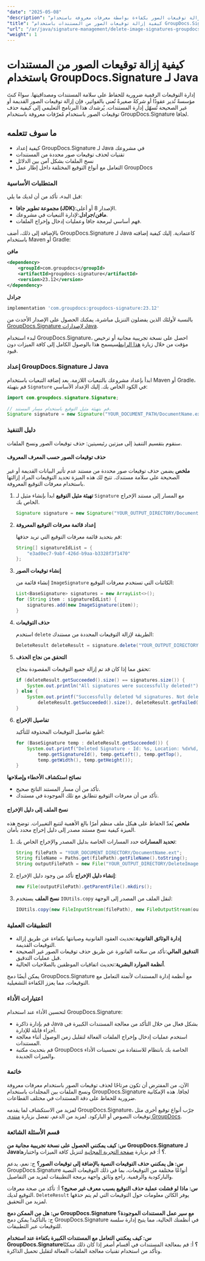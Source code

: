 ```yaml
---
"date": "2025-05-08"
"description": "تعرف على كيفية إزالة توقيعات الصور بكفاءة بواسطة معرفات معروفة باستخدام GroupDocs.Signature لـ Java، مما يضمن بقاء مستنداتك دقيقة ومحدثة."
"title": "كيفية إزالة توقيعات الصور من المستندات باستخدام GroupDocs.Signature لـ Java"
"url": "/ar/java/signature-management/delete-image-signatures-groupdocs-java/"
"weight": 1
---
```


# كيفية إزالة توقيعات الصور من المستندات باستخدام GroupDocs.Signature لـ Java

إدارة التوقيعات الرقمية ضرورية للحفاظ على سلامة المستندات ومصداقيتها. سواءً كنتَ مؤسسةً تُدير عقودًا أو شركةً صغيرةً تُعنى بالفواتير، فإن إزالة توقيعات الصور القديمة أو غير الصحيحة تُسهّل إدارة المستندات. يُرشدك هذا البرنامج التعليمي إلى كيفية حذف توقيعات الصور باستخدام مُعرّفات معروفة باستخدام GroupDocs.Signature لجافا.

## ما سوف تتعلمه
- كيفية إعداد GroupDocs.Signature لـ Java في مشروعك
- تقنيات لحذف توقيعات صور محددة من المستندات
- نسخ الملفات بشكل آمن بين الدلائل
- التعامل مع أنواع التوقيع المختلفة داخل إطار عمل GroupDocs

### المتطلبات الأساسية

قبل البدء، تأكد من أن لديك ما يلي:
- **مجموعة تطوير جافا (JDK)**:الإصدار 8 أو أعلى.
- **مافن/جرادل**:لإدارة التبعيات في مشروعك.
- فهم أساسي لبرمجة جافا وعمليات إدخال وإخراج الملفات.

بالإضافة إلى ذلك، أضف GroupDocs.Signature لـ Java كاعتمادية. إليك كيفية إضافته باستخدام Maven أو Gradle:

**مافن**
```xml
<dependency>
    <groupId>com.groupdocs</groupId>
    <artifactId>groupdocs-signature</artifactId>
    <version>23.12</version>
</dependency>
```

**جرادل**
```gradle
implementation 'com.groupdocs:groupdocs-signature:23.12'
```

بالنسبة لأولئك الذين يفضلون التنزيل مباشرة، يمكنك الحصول على الإصدار الأحدث من [GroupDocs.Signature لإصدارات Java](https://releases.groupdocs.com/signature/java/).

لبدء استخدام GroupDocs.Signature، احصل على نسخة تجريبية مجانية أو ترخيص مؤقت من خلال زيارة [هذا الرابط](https://purchase.groupdocs.com/temporary-license/)سيسمح هذا بالوصول الكامل إلى كافة الميزات دون قيود.

### إعداد GroupDocs.Signature لـ Java

ابدأ بإعداد مشروعك بالتبعيات اللازمة. بعد إضافة التبعيات باستخدام Maven أو Gradle، قم بتهيئة `Signature` في الكود الخاص بك. إليك الإعداد الأساسي:
```java
import com.groupdocs.signature.Signature;

// قم بتهيئة مثيل التوقيع باستخدام مسار المستند.
Signature signature = new Signature("YOUR_DOCUMENT_PATH/DocumentName.ext");
```

### دليل التنفيذ

سنقوم بتقسيم التنفيذ إلى ميزتين رئيسيتين: حذف توقيعات الصور ونسخ الملفات.

#### حذف توقيعات الصور حسب المعرف المعروف

**ملخص**
يضمن حذف توقيعات صور محددة من مستند عدم تأثير البيانات القديمة أو غير الصحيحة على سلامة مستندك. تتيح لك هذه الميزة تحديد التوقيعات المراد إزالتها باستخدام معرفات التوقيع المعروفة.

1. **تهيئة مثيل التوقيع**
   ابدأ بإنشاء مثيل لـ `Signature` مع المسار إلى مستند الإخراج الخاص بك.
   ```java
   Signature signature = new Signature("YOUR_OUTPUT_DIRECTORY/DocumentName.ext");
   ```

2. **إعداد قائمة معرفات التوقيع المعروفة**

   قم بتحديد قائمة معرفات التوقيع التي تريد حذفها:
   ```java
   String[] signatureIdList = {
       "e3ad0ec7-9abf-426d-b9aa-b3328f3f1470"
   };
   ```

3. **إنشاء توقيعات الصور**

   إنشاء قائمة من `ImageSignature` الكائنات التي تستخدم معرفات التوقيع:
   ```java
   List<BaseSignature> signatures = new ArrayList<>();
   for (String item : signatureIdList) {
       signatures.add(new ImageSignature(item));
   }
   ```

4. **حذف التوقيعات**

   استخدم `delete` الطريقة لإزالة التوقيعات المحددة من مستندك:
   ```java
   DeleteResult deleteResult = signature.delete("YOUR_OUTPUT_DIRECTORY/DocumentName.ext", signatures);
   ```

5. **التحقق من نجاح الحذف**

   تحقق مما إذا كان قد تم إزالة جميع التوقيعات المقصودة بنجاح:
   ```java
   if (deleteResult.getSucceeded().size() == signatures.size()) {
       System.out.println("All signatures were successfully deleted!");
   } else {
       System.out.printf("Successfully deleted %d signatures. Not deleted: %d signatures.%n",
           deleteResult.getSucceeded().size(), deleteResult.getFailed().size());
   }
   ```

6. **تفاصيل الإخراج**

   اطبع تفاصيل التوقيعات المحذوفة للتأكيد:
   ```java
   for (BaseSignature temp : deleteResult.getSucceeded()) {
       System.out.printf("Deleted Signature - Id: %s, Location: %dx%d, Size: %dx%d%n",
           temp.getSignatureId(), temp.getLeft(), temp.getTop(),
           temp.getWidth(), temp.getHeight());
   }
   ```

**نصائح استكشاف الأخطاء وإصلاحها**
- تأكد من أن مسار المستند الناتج صحيح.
- تأكد من أن معرفات التوقيع تتطابق مع تلك الموجودة في مستندك.

#### نسخ الملف إلى دليل الإخراج

**ملخص**
يُعدّ الحفاظ على هيكل ملف منظم أمرًا بالغ الأهمية لتتبع التغييرات. توضح هذه الميزة كيفية نسخ مستند مصدر إلى دليل إخراج محدد بأمان.

1. **تحديد المسارات**
   حدد المسارات الخاصة بدليل المصدر والإخراج الخاص بك:
   ```java
   String filePath = "YOUR_DOCUMENT_DIRECTORY/DocumentName.ext";
   String fileName = Paths.get(filePath).getFileName().toString();
   String outputFilePath = new File("YOUR_OUTPUT_DIRECTORY/DeleteImageById/").getPath() + fileName;
   ```

2. **إنشاء دليل الإخراج**
   تأكد من وجود دليل الإخراج:
   ```java
   new File(outputFilePath).getParentFile().mkdirs();
   ```

3. **نسخ الملف**
   يستخدم `IOUtils.copy` لنقل الملف من المصدر إلى الوجهة:
   ```java
   IOUtils.copy(new FileInputStream(filePath), new FileOutputStream(outputFilePath));
   ```

### التطبيقات العملية
- **إدارة الوثائق القانونية**:تحديث العقود القانونية وصيانتها بكفاءة عن طريق إزالة التوقيعات القديمة.
- **التدقيق المالي**:تأكد من سلامة الفاتورة عن طريق حذف توقيعات الصور غير الصحيحة قبل عمليات التدقيق.
- **أنظمة الموارد البشرية**:تحديث اتفاقيات الموظفين بالصلاحيات الحالية.

يمكن أيضًا دمج GroupDocs.Signature مع أنظمة إدارة المستندات لأتمتة التعامل مع التوقيعات، مما يعزز الكفاءة التشغيلية.

### اعتبارات الأداء
لتحسين الأداء عند استخدام GroupDocs.Signature:
- قم بإدارة ذاكرة Java بشكل فعال من خلال التأكد من معالجة المستندات الكبيرة في أجزاء قابلة للإدارة.
- استخدم عمليات إدخال وإخراج الملفات الفعالة لتقليل زمن الوصول أثناء معالجة المستندات.
- قم بتحديث مكتبة GroupDocs الخاصة بك بانتظام للاستفادة من تحسينات الأداء والميزات الجديدة.

### خاتمة
الآن، من المفترض أن تكون مرتاحًا لحذف توقيعات الصور باستخدام معرفات معروفة ونسخ الملفات بين المجلدات باستخدام GroupDocs.Signature لجافا. هذه الإمكانية ضرورية للحفاظ على دقة المستندات في مختلف القطاعات.

لمزيد من الاستكشاف لما يقدمه GroupDocs.Signature، جرّب أنواع توقيع أخرى مثل توقيعات النصوص أو الباركود. لمزيد من الدعم، تفضل بزيارة [منتدى GroupDocs](https://forum.groupdocs.com/c/signature/).

### قسم الأسئلة الشائعة
**س: كيف يمكنني الحصول على نسخة تجريبية مجانية من GroupDocs.Signature لـ Java؟**
أ: قم بزيارة [صفحة التجربة المجانية](https://releases.groupdocs.com/signature/java/) لتنزيل كافة الميزات واختبارها.

**س: هل يمكنني حذف التوقيعات النصية بالإضافة إلى توقيعات الصور؟**
ج: نعم، يدعم GroupDocs.Signature أنواعًا مختلفة من التوقيعات، بما في ذلك التوقيعات النصية والباركودية والرقمية. راجع وثائق واجهة برمجة التطبيقات لمزيد من التفاصيل.

**س: ماذا لو فشلت عملية حذف التوقيع بسبب معرف غير صحيح؟**
أ: تأكد من صحة معرفات التوقيع لديك. `DeleteResult` يوفر الكائن معلومات حول التوقيعات التي لم يتم حذفها لمزيد من التحقيق.

**س: هل من الممكن دمج GroupDocs.Signature مع سير عمل المستندات الموجودة؟**
ج: بالتأكيد! يمكن دمج GroupDocs.Signature في أنظمتك الحالية، مما يتيح إدارة سلسة للتوقيعات عبر التطبيقات.

**س: كيف يمكنني التعامل مع المستندات الكبيرة بكفاءة عند استخدام GroupDocs.Signature؟**
أ: قم بمعالجة المستندات في أقسام أصغر إذا كان ذلك ممكنًا وتأكد من استخدام تقنيات معالجة الملفات الفعالة لتقليل تحميل الذاكرة.